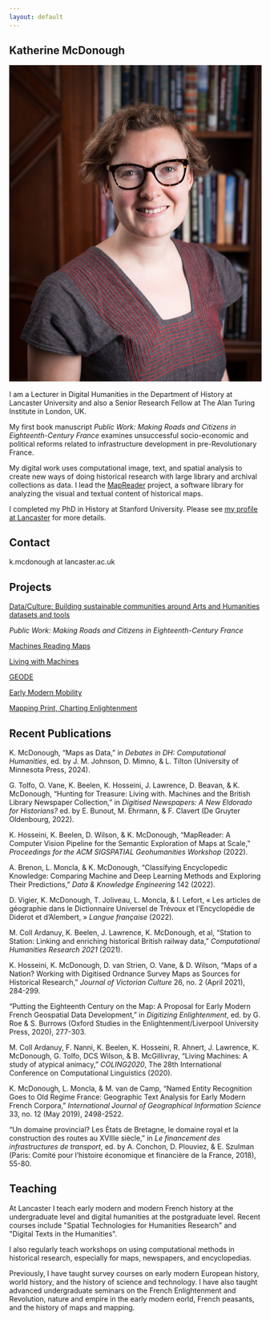 ```yaml
---
layout: default
---
```


## Katherine McDonough

<img class="profile-picture" src="profile_pic.jpg">

I am a Lecturer in Digital Humanities in the Department of History at Lancaster University and also a Senior Research Fellow at The Alan Turing Institute in London, UK. 

My first book manuscript *Public Work: Making Roads and Citizens in Eighteenth-Century France* examines unsuccessful socio-economic and political reforms related to infrastructure development in pre-Revolutionary France. 

My digital work uses computational image, text, and spatial analysis to create new ways of doing historical research with large library and archival collections as data. I lead the [MapReader](https://github.com/maps-as-data/MapReader) project, a software library for analyzing the visual and textual content of historical maps. 

I completed my PhD in History at Stanford University. Please see [my profile at Lancaster](https://www.lancaster.ac.uk/history/about/people/katherine-mcdonough) for more details.

## Contact

k.mcdonough at lancaster.ac.uk

## Projects

[Data/Culture: Building sustainable communities around Arts and Humanities datasets and tools](https://www.turing.ac.uk/research/research-projects/dataculture-building-sustainable-communities-around-arts-and-humanities)

*Public Work: Making Roads and Citizens in Eighteenth-Century France*

[Machines Reading Maps](https://www.turing.ac.uk/research/research-projects/machines-reading-maps)

[Living with Machines](https://www.turing.ac.uk/research/research-projects/living-machines)

[GEODE](https://geode-project.github.io/)

[Early Modern Mobility](https://emmobility.github.io/emm_site/)

[Mapping Print, Charting Enlightenment](http://fbtee.uws.edu.au/mpce/the-project/)


## Recent Publications

K. McDonough, “Maps as Data,” in *Debates in DH: Computational Humanities*, ed. by J. M. Johnson, D. Mimno, & L. Tilton (University of Minnesota Press, 2024). 

G. Tolfo, O. Vane, K. Beelen, K. Hosseini, J. Lawrence, D. Beavan, & K. McDonough, “Hunting for Treasure: Living with. Machines and the British Library Newspaper Collection,” in *Digitised Newspapers: A New Eldorado for Historians?* ed. by E. Bunout, M. Ehrmann, & F. Clavert (De Gruyter Oldenbourg, 2022).

K. Hosseini, K. Beelen, D. Wilson, & K. McDonough, “MapReader: A Computer Vision Pipeline for the Semantic Exploration of Maps at Scale,” *Proceedings for the ACM SIGSPATIAL Geohumanities Workshop* (2022).

A. Brenon, L. Moncla, & K. McDonough, “Classifying Encyclopedic Knowledge: Comparing Machine and Deep Learning Methods and Exploring Their Predictions,” *Data & Knowledge Engineering* 142 (2022).

D. Vigier, K. McDonough, T. Joliveau, L. Moncla, & I. Lefort, « Les articles de géographie dans le Dictionnaire Universel de Trévoux et l’Encyclopédie de Diderot et d’Alembert, » *Langue française* (2022).

M. Coll Ardanuy, K. Beelen, J. Lawrence, K. McDonough, et al, “Station to Station: Linking and enriching historical British railway data,” *Computational Humanities Research 2021* (2021).

K. Hosseini, K. McDonough, D. van Strien, O. Vane, & D. Wilson, “Maps of a Nation? Working with Digitised Ordnance Survey Maps as Sources for Historical Research,” *Journal of Victorian Culture* 26, no. 2 (April 2021), 284-299. 

“Putting the Eighteenth Century on the Map: A Proposal for Early Modern French Geospatial Data Development,” in *Digitizing Enlightenment*, ed. by G. Roe & S. Burrows (Oxford Studies in the Enlightenment/Liverpool University Press, 2020), 277-303. 

M. Coll Ardanuy, F. Nanni, K. Beelen, K. Hosseini, R. Ahnert, J. Lawrence, K. McDonough, G. Tolfo, DCS Wilson, & B. McGillivray, “Living Machines: A study of atypical animacy,” *COLING2020*, The 28th International Conference on Computational Linguistics (2020).

K. McDonough, L. Moncla, & M. van de Camp, “Named Entity Recognition Goes to Old Regime France: Geographic Text Analysis for Early Modern French Corpora,” *International Journal of Geographical Information Science* 33, no. 12 (May 2019), 2498-2522. 

“Un domaine provincial? Les États de Bretagne, le domaine royal et la construction des routes au XVIIIe siècle,” in *Le financement des infrastructures de transport*, ed. by A. Conchon, D. Plouviez, & E. Szulman (Paris: Comité pour l’histoire économique et financière de la France, 2018), 55-80. 

## Teaching

At Lancaster I teach early modern and modern French history at the undergraduate level and digital humanities at the postgraduate level. Recent courses include "Spatial Technologies for Humanities Research" and "Digital Texts in the Humanities".

I also regularly teach workshops on using computational methods in historical research, especially for maps, newspapers, and encyclopedias.

Previously, I have taught survey courses on early modern European history, world history, and the history of science and technology. I have also taught advanced undergraduate seminars on the French Enlightenment and Revolution, nature and empire in the early modern eorld, French peasants, and the history of maps and mapping. 


